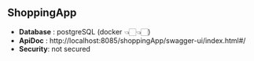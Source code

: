 ## ShoppingApp
- **Database** : postgreSQL (docker 👈🏻👈🏻)
- **ApiDoc** : http://localhost:8085/shoppingApp/swagger-ui/index.html#/
- **Security**: not secured

